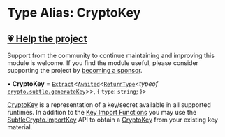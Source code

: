 # Type Alias: CryptoKey

## [💗 Help the project](https://github.com/sponsors/panva)

Support from the community to continue maintaining and improving this module is welcome. If you find the module useful, please consider supporting the project by [becoming a sponsor](https://github.com/sponsors/panva).

• **CryptoKey** = [`Extract`](https://www.typescriptlang.org/docs/handbook/utility-types.html#extracttype-union)\<[`Awaited`](https://www.typescriptlang.org/docs/handbook/utility-types.html#awaitedtype)\<[`ReturnType`](https://www.typescriptlang.org/docs/handbook/utility-types.html#returntypetype)\<*typeof* [`crypto.subtle.generateKey`](https://developer.mozilla.org/docs/Web/API/SubtleCrypto/generateKey)\>\>, \{ `type`: `string`; \}\>

[CryptoKey](https://developer.mozilla.org/docs/Web/API/CryptoKey) is a representation of a key/secret available in all supported runtimes. In
addition to the [Key Import Functions](../../key/import/README.md) you may use the
[SubtleCrypto.importKey](https://developer.mozilla.org/docs/Web/API/SubtleCrypto/importKey) API to obtain a [CryptoKey](https://developer.mozilla.org/docs/Web/API/CryptoKey) from your existing key
material.
